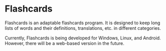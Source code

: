 # Flashcards

Flashcards is an adaptable flashcards program. It is designed to keep long lists of words and their definitions, translations, etc. in different categories.

Currently, Flashcards is being developed for Windows, Linux, and Android. However, there will be a web-based version in the future.
